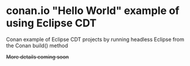 # conan.io "Hello World" example of using Eclipse CDT
Conan example of Eclipse CDT projects by running headless Eclipse from the Conan build() method


~~More details coming soon~~